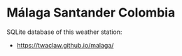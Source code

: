 # Málaga Santander Colombia

SQLite database of this weather station:

* https://twaclaw.github.io/malaga/

